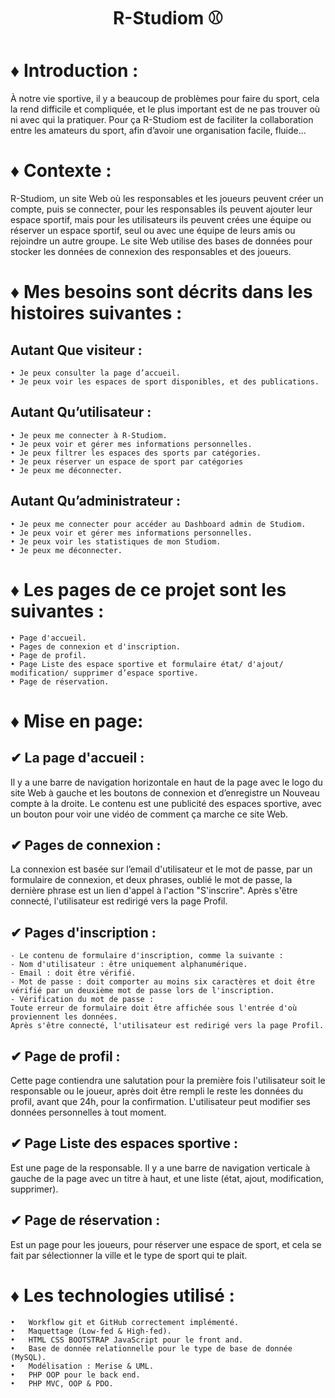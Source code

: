 <h1 align="center">R-Studiom &#x26BE;</h1>


# &#x2666; Introduction :
À notre vie sportive, il y a beaucoup de problèmes pour faire du sport, cela la rend difficile et compliquée, et le plus important est de ne pas trouver où ni avec qui la pratiquer.
Pour ça R-Studiom est de faciliter la collaboration entre les amateurs du sport, afin d’avoir une organisation facile, fluide...

# &#x2666; Contexte :
R-Studiom, un site Web où les responsables et les joueurs peuvent créer un compte, puis se connecter, pour les responsables ils peuvent ajouter leur espace sportif, mais pour les utilisateurs ils peuvent crées une équipe ou réserver un espace sportif, seul ou avec une équipe de leurs amis ou rejoindre un autre groupe.
Le site Web utilise des bases de données pour stocker les données de connexion des responsables et des joueurs.

# &#x2666; Mes besoins sont décrits dans les histoires suivantes :
## Autant Que visiteur :
    • Je peux consulter la page d’accueil.
    • Je peux voir les espaces de sport disponibles, et des publications.
## Autant Qu’utilisateur :
    • Je peux me connecter à R-Studiom.
    • Je peux voir et gérer mes informations personnelles.
    • Je peux filtrer les espaces des sports par catégories.
    • Je peux réserver un espace de sport par catégories
    • Je peux me déconnecter.
## Autant Qu’administrateur :
    • Je peux me connecter pour accéder au Dashboard admin de Studiom.
    • Je peux voir et gérer mes informations personnelles.
    • Je peux voir les statistiques de mon Studiom.
    • Je peux me déconnecter.
    
    
# &#x2666; Les pages de ce projet sont les suivantes :
    • Page d'accueil.
    • Pages de connexion et d'inscription.
    • Page de profil.
    • Page Liste des espace sportive et formulaire état/ d'ajout/ modification/ supprimer d’espace sportive.
    • Page de réservation.


# &#x2666; Mise en page:
##  &#x2714; La page d'accueil :
Il y a une barre de navigation horizontale en haut de la page avec le logo du site Web à gauche et les boutons de connexion et d’enregistre un Nouveau compte à la droite.
Le contenu est une publicité des espaces sportive, avec un bouton pour voir une vidéo de comment ça marche ce site Web.
## &#x2714; Pages de connexion :
La connexion est basée sur l’email d'utilisateur et le mot de passe, par un formulaire de connexion, et deux phrases, oublié le mot de passe, la dernière phrase est un lien d'appel à l'action "S'inscrire".
Après s'être connecté, l'utilisateur est redirigé vers la page Profil.
## &#x2714; Pages d'inscription :
    - Le contenu de formulaire d'inscription, comme la suivante :
    - Nom d'utilisateur : être uniquement alphanumérique.
    - Email : doit être vérifié.
    - Mot de passe : doit comporter au moins six caractères et doit être vérifié par un deuxième mot de passe lors de l'inscription.
    - Vérification du mot de passe :
    Toute erreur de formulaire doit être affichée sous l'entrée d'où proviennent les données.
    Après s'être connecté, l'utilisateur est redirigé vers la page Profil.
## &#x2714; Page de profil : 
Cette page contiendra une salutation pour la première fois l'utilisateur soit le responsable ou le joueur, après doit être rempli le reste les données du profil, avant que 24h, pour la confirmation.
L'utilisateur peut modifier ses données personnelles à tout moment.
## &#x2714; Page Liste des espaces sportive :
Est une page de la responsable. Il y a une barre de navigation verticale à gauche de la page avec un titre à haut, et une liste (état, ajout, modification, supprimer).
## &#x2714; Page de réservation : 
Est un page pour les joueurs, pour réserver une espace de sport, et cela se fait par sélectionner la ville et le type de sport qui te plait.

# &#x2666; Les technologies utilisé :
    •	Workflow git et GitHub correctement implémenté.
    •	Maquettage (Low-fed & High-fed).
    •	HTML CSS BOOTSTRAP JavaScript pour le front and.
    •	Base de donnée relationnelle pour le type de base de donnée (MySQL).
    •	Modélisation : Merise & UML.
    •	PHP OOP pour le back end.
    •	PHP MVC, OOP & PDO.
